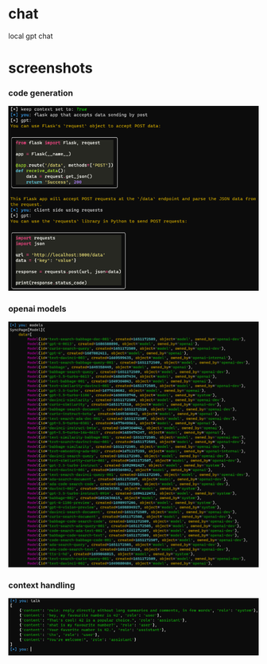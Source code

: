 # chat
local gpt chat

# screenshots

### code generation
![image](images/code.png)

### openai models
![image](images/models.png)

### context handling
![image](images/context.png)
